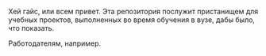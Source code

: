 Хей гайс, или всем привет. Эта репозитория послужит пристанищем для учебных проектов, выполненных во время обучения в вузе, дабы было, что показать. 

Работодателям, например.